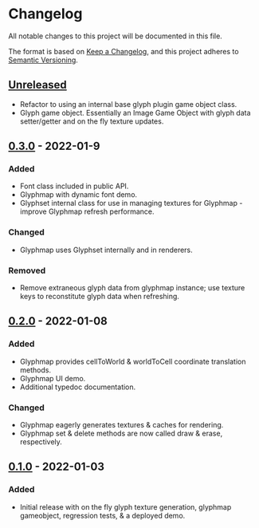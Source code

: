 # Changelog

All notable changes to this project will be documented in this file.

The format is based on [Keep a Changelog](https://keepachangelog.com/en/1.0.0/), and this project adheres to [Semantic Versioning](https://semver.org/spec/v2.0.0.html).

## [Unreleased]

-   Refactor to using an internal base glyph plugin game object class.
-   Glyph game object. Essentially an Image Game Object with glyph data setter/getter and on the fly texture updates.

## [0.3.0] - 2022-01-9

### Added

-   Font class included in public API.
-   Glyphmap with dynamic font demo.
-   Glyphset internal class for use in managing textures for Glyphmap - improve Glyphmap refresh performance.

### Changed

-   Glyphmap uses Glyphset internally and in renderers.

### Removed

-   Remove extraneous glyph data from glyphmap instance; use texture keys to reconstitute glyph data when refreshing.

## [0.2.0] - 2022-01-08

### Added

-   Glyphmap provides cellToWorld & worldToCell coordinate translation methods.
-   Glyphmap UI demo.
-   Additional typedoc documentation.

### Changed

-   Glyphmap eagerly generates textures & caches for rendering.
-   Glyphmap set & delete methods are now called draw & erase, respectively.

## [0.1.0] - 2022-01-03

### Added

-   Initial release with on the fly glyph texture generation, glyphmap gameobject, regression tests, & a deployed demo.

[unreleased]: https://github.com/agogpixel/phaser3-glyph-plugin/compare/v0.3.0...HEAD
[0.3.0]: https://github.com/agogpixel/phaser3-glyph-plugin/compare/v0.2.0...v0.3.0
[0.2.0]: https://github.com/agogpixel/phaser3-glyph-plugin/compare/v0.1.0...v0.2.0
[0.1.0]: https://github.com/agogpixel/phaser3-glyph-plugin/releases/tag/v0.1.0
